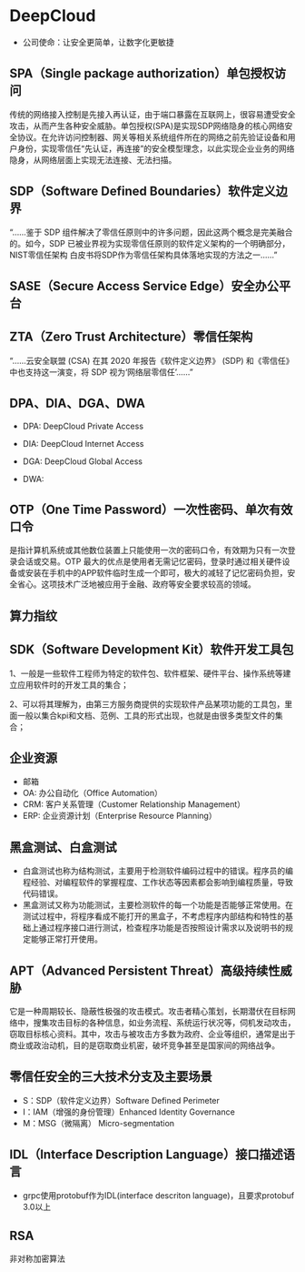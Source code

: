 # DeepCloud

- 公司使命：让安全更简单，让数字化更敏捷

## SPA（Single package authorization）单包授权访问

传统的网络接入控制是先接入再认证，由于端口暴露在互联网上，很容易遭受安全攻击，从而产生各种安全威胁。单包授权(SPA)是实现SDP网络隐身的核心网络安全协议。在允许访问控制器、网关等相关系统组件所在的网络之前先验证设备和用户身份，实现零信任“先认证，再连接”的安全模型理念，以此实现企业业务的网络隐身，从网络层面上实现无法连接、无法扫描。

## SDP（Software Defined Boundaries）软件定义边界

“……鉴于 SDP 组件解决了零信任原则中的许多问题，因此这两个概念是完美融合的。如今，SDP 已被业界视为实现零信任原则的软件定义架构的一个明确部分，NIST零信任架构 白皮书将SDP作为零信任架构具体落地实现的方法之一……”

## SASE（Secure Access Service Edge）安全办公平台

## ZTA（Zero Trust Architecture）零信任架构

“……云安全联盟 (CSA) 在其 2020 年报告《软件定义边界》 (SDP) 和《零信任》中也支持这一演变，将 SDP 视为‘网络层零信任’……”

## DPA、DIA、DGA、DWA

- DPA: DeepCloud Private Access
- DIA: DeepCloud Internet Access
- DGA: DeepCloud Global Access

- DWA:

## OTP（One Time Password）一次性密码、单次有效口令

是指计算机系统或其他数位装置上只能使用一次的密码口令，有效期为只有一次登录会话或交易。OTP 最大的优点是使用者无需记忆密码，登录时通过相关硬件设备或安装在手机中的APP软件临时生成一个即可，极大的减轻了记忆密码负担，安全省心。这项技术广泛地被应用于金融、政府等安全要求较高的领域。

## 算力指纹

## SDK（Software Development Kit）软件开发工具包

1、一般是一些软件工程师为特定的软件包、软件框架、硬件平台、操作系统等建立应用软件时的开发工具的集合；

2、可以将其理解为，由第三方服务商提供的实现软件产品某项功能的工具包，里面一般以集合kpi和文档、范例、工具的形式出现，也就是由很多类型文件的集合；

## 企业资源

- 邮箱
- OA: 办公自动化（Office Automation）
- CRM: 客户关系管理（Customer Relationship Management）
- ERP: 企业资源计划（Enterprise Resource Planning）

## 黑盒测试、白盒测试

- 白盒测试也称为结构测试，主要用于检测软件编码过程中的错误。程序员的编程经验、对编程软件的掌握程度、工作状态等因素都会影响到编程质量，导致代码错误。
- 黑盒测试又称为功能测试，主要检测软件的每一个功能是否能够正常使用。在测试过程中，将程序看成不能打开的黑盒子，不考虑程序内部结构和特性的基础上通过程序接口进行测试，检查程序功能是否按照设计需求以及说明书的规定能够正常打开使用。

## APT（Advanced Persistent Threat）高级持续性威胁

它是一种周期较长、隐蔽性极强的攻击模式。攻击者精心策划，长期潜伏在目标网络中，搜集攻击目标的各种信息，如业务流程、系统运行状况等，伺机发动攻击，窃取目标核心资料。其中，攻击与被攻击方多数为政府、企业等组织，通常是出于商业或政治动机，目的是窃取商业机密，破坏竞争甚至是国家间的网络战争。

## 零信任安全的三大技术分支及主要场景

- S：SDP（软件定义边界）Software Defined Perimeter
- I：IAM（增强的身份管理）Enhanced Identity Governance
- M：MSG（微隔离） Micro-segmentation

## IDL（Interface Description Language）接口描述语言

- grpc使用protobuf作为IDL(interface descriton language)，且要求protobuf 3.0以上

## RSA

非对称加密算法
